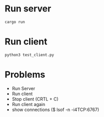 Run server
==========

    cargo run

Run client
==========

    python3 test_client.py


Problems
========

* Run Server
* Run client
* Stop client (CRTL + C)
* Run client again
* show connections ($ lsof -n -i4TCP:6767)